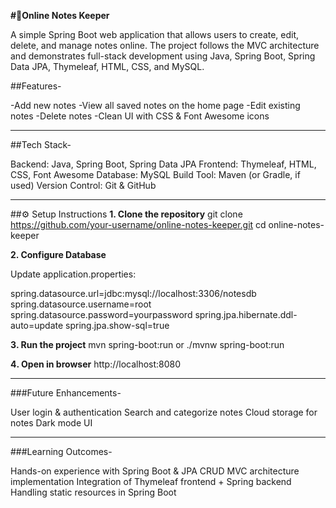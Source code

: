 **#📝Online Notes Keeper**

A simple Spring Boot web application that allows users to create, edit, delete, and manage notes online. The project follows the MVC architecture and demonstrates full-stack development using Java, Spring Boot, Spring Data JPA, Thymeleaf, HTML, CSS, and MySQL.

##Features-

-Add new notes
-View all saved notes on the home page
-Edit existing notes
-Delete notes
-Clean UI with CSS & Font Awesome icons

----

##Tech Stack-

Backend: Java, Spring Boot, Spring Data JPA
Frontend: Thymeleaf, HTML, CSS, Font Awesome
Database: MySQL
Build Tool: Maven (or Gradle, if used)
Version Control: Git & GitHub

---

##⚙ Setup Instructions
**1️. Clone the repository**
git clone https://github.com/your-username/online-notes-keeper.git
cd online-notes-keeper

**2️. Configure Database**

Update application.properties:

spring.datasource.url=jdbc:mysql://localhost:3306/notesdb
spring.datasource.username=root
spring.datasource.password=yourpassword
spring.jpa.hibernate.ddl-auto=update
spring.jpa.show-sql=true

**3️. Run the project**
mvn spring-boot:run
or
./mvnw spring-boot:run

**4️. Open in browser**
http://localhost:8080

---

###Future Enhancements-

User login & authentication
Search and categorize notes
Cloud storage for notes
Dark mode UI

---

###Learning Outcomes-

Hands-on experience with Spring Boot & JPA CRUD
MVC architecture implementation
Integration of Thymeleaf frontend + Spring backend
Handling static resources in Spring Boot
